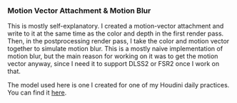 ### Motion Vector Attachment & Motion Blur

This is mostly self-explanatory. I created a motion-vector attachment and write to it at the
same time as the color and depth in the first render pass. Then, in the postprocessing render
pass, I take the color and motion vector together to simulate motion blur. This is a mostly
naive implementation of motion blur, but the main reason for working on it was to get the
motion vector anyway, since I need it to support DLSS2 or FSR2 once I work on that.

The model used here is one I created for one of my Houdini daily practices. You can find it
[here][die-model].

[die-model]: https://brandonslade.me/houdini-practice/95
